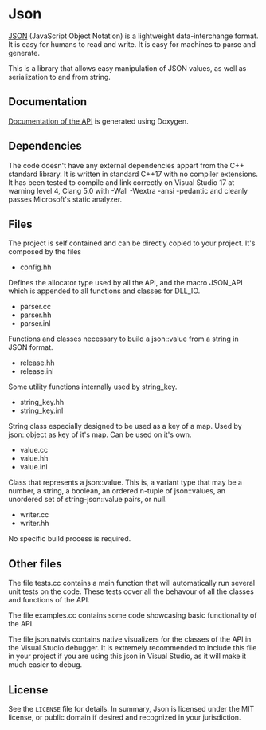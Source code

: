 # Json

[JSON][json-org] (JavaScript Object Notation) is a lightweight data-interchange format. It is easy for humans to read and write. It is easy for machines to parse and generate.

[json-org]: http://json.org/

This is a library that allows easy manipulation of JSON values, as well as serialization to and from string.

## Documentation

[Documentation of the API][doc-link] is generated using Doxygen.

[doc-link]: https://asielorz.github.io/Json/files.html

## Dependencies

The code doesn't have any external dependencies appart from the C++ standard library. It is written in standard C++17 with no compiler extensions. It has been tested to compile and link correctly on Visual Studio 17 at warning level 4, Clang 5.0 with -Wall -Wextra -ansi -pedantic and cleanly passes Microsoft's static analyzer.

## Files

The project is self contained and can be directly copied to your project. It's composed by the files

  - config.hh

Defines the allocator type used by all the API, and the macro JSON_API which is appended to all functions and classes for DLL_IO.
  - parser.cc
  - parser.hh
  - parser.inl
  
  Functions and classes necessary to build a json::value from a string in JSON format.
  - release.hh
  - release.inl

Some utility functions internally used by string_key.
  - string_key.hh
  - string_key.inl

String class especially designed to be used as a key of a map. Used by json::object as key of it's map. Can be used on it's own.
  - value.cc
  - value.hh
  - value.inl

Class that represents a json::value. This is, a variant type that may be a number, a string, a boolean, an ordered n-tuple of json::values, an unordered set of string-json::value pairs, or null.
  - writer.cc
  - writer.hh

No specific build process is required.

## Other files

The file tests.cc contains a main function that will automatically run several unit tests on the code. These tests cover all the behavour of all the classes and functions of the API.

The file examples.cc contains some code showcasing basic functionality of the API.

The file json.natvis contains native visualizers for the classes of the API in the Visual Studio debugger. It is extremely recommended to include this file in your project if you are using this json in Visual Studio, as it will make it much easier to debug.

## License

See the `LICENSE` file for details. In summary, Json is licensed under the MIT license, or public domain if desired and recognized in your jurisdiction.

